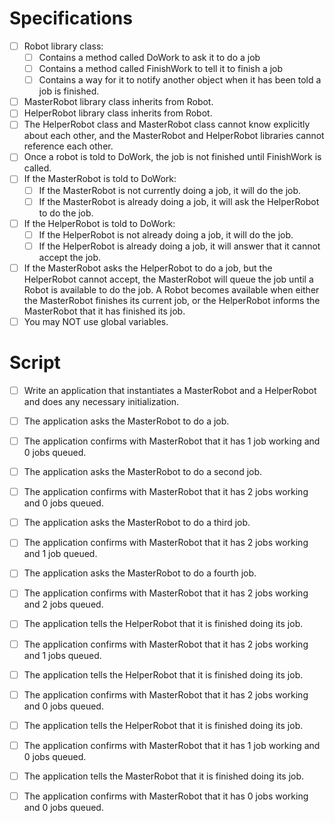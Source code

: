 # Specifications

* [ ] Robot library class:
  * [ ] Contains a method called DoWork to ask it to do a job
  * [ ] Contains a method called FinishWork to tell it to finish a job
  * [ ] Contains a way for it to notify another object when it has been told a job is finished. 
* [ ] MasterRobot library class inherits from Robot.
* [ ] HelperRobot library class inherits from Robot.
* [ ] The HelperRobot class and MasterRobot class cannot know explicitly about each other, and the MasterRobot and HelperRobot libraries cannot reference each other. 
* [ ] Once a robot is told to DoWork, the job is not finished until FinishWork is called. 
* [ ] If the MasterRobot is told to DoWork: 
  * [ ] If the MasterRobot is not currently doing a job, it will do the job. 
  * [ ] If the MasterRobot is already doing a job, it will ask the HelperRobot to do the job. 
* [ ] If the HelperRobot is told to DoWork:
  * [ ] If the HelperRobot is not already doing a job, it will do the job. 
  * [ ] If the HelperRobot is already doing a job, it will answer that it cannot accept the job. 
* [ ] If the MasterRobot asks the HelperRobot to do a job, but the HelperRobot cannot accept, the MasterRobot will queue the job until a Robot is available to do the job. A Robot becomes available when either the MasterRobot finishes its current job, or the HelperRobot informs the MasterRobot that it has finished its job.
* [ ] You may NOT use global variables.

# Script

* [ ] Write an application that instantiates a MasterRobot and a HelperRobot and does any necessary initialization.

* [ ] The application asks the MasterRobot to do a job. 

* [ ] The application confirms with MasterRobot that it has 1 job working and 0 jobs queued.

* [ ] The application asks the MasterRobot to do a second job.

* [ ] The application confirms with MasterRobot that it has 2 jobs working and 0 jobs queued.

* [ ] The application asks the MasterRobot to do a third job.

* [ ] The application confirms with MasterRobot that it has 2 jobs working and 1 job queued.

* [ ] The application asks the MasterRobot to do a fourth job.

* [ ] The application confirms with MasterRobot that it has 2 jobs working and 2 jobs queued.

* [ ] The application tells the HelperRobot that it is finished doing its job.

* [ ] The application confirms with MasterRobot that it has 2 jobs working and 1 jobs queued.

* [ ] The application tells the HelperRobot that it is finished doing its job.

* [ ] The application confirms with MasterRobot that it has 2 jobs working and 0 jobs queued.

* [ ] The application tells the HelperRobot that it is finished doing its job.

* [ ] The application confirms with MasterRobot that it has 1 job working and 0 jobs queued.

* [ ] The application tells the MasterRobot that it is finished doing its job.

* [ ] The application confirms with MasterRobot that it has 0 jobs working and 0 jobs queued.
